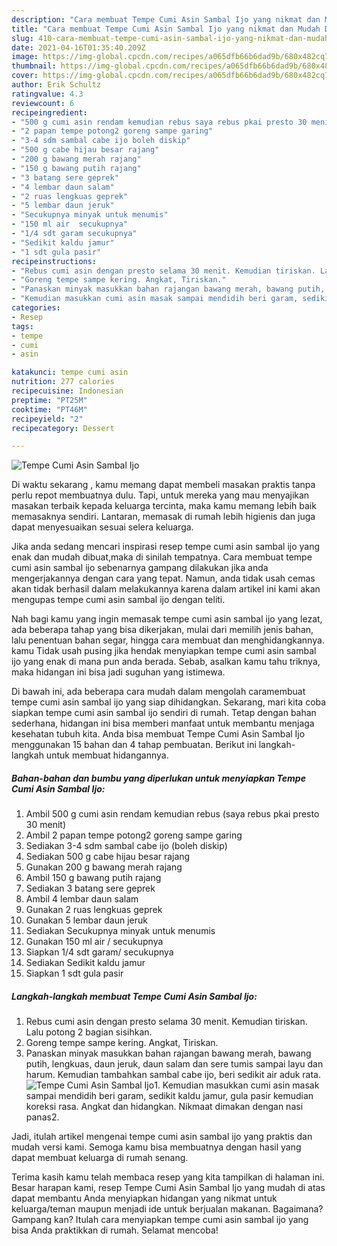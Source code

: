 ```yaml
---
description: "Cara membuat Tempe Cumi Asin Sambal Ijo yang nikmat dan Mudah Dibuat"
title: "Cara membuat Tempe Cumi Asin Sambal Ijo yang nikmat dan Mudah Dibuat"
slug: 410-cara-membuat-tempe-cumi-asin-sambal-ijo-yang-nikmat-dan-mudah-dibuat
date: 2021-04-16T01:35:40.209Z
image: https://img-global.cpcdn.com/recipes/a065dfb66b6dad9b/680x482cq70/tempe-cumi-asin-sambal-ijo-foto-resep-utama.jpg
thumbnail: https://img-global.cpcdn.com/recipes/a065dfb66b6dad9b/680x482cq70/tempe-cumi-asin-sambal-ijo-foto-resep-utama.jpg
cover: https://img-global.cpcdn.com/recipes/a065dfb66b6dad9b/680x482cq70/tempe-cumi-asin-sambal-ijo-foto-resep-utama.jpg
author: Erik Schultz
ratingvalue: 4.3
reviewcount: 6
recipeingredient:
- "500 g cumi asin rendam kemudian rebus saya rebus pkai presto 30 menit"
- "2 papan tempe potong2 goreng sampe garing"
- "3-4 sdm sambal cabe ijo boleh diskip"
- "500 g cabe hijau besar rajang"
- "200 g bawang merah rajang"
- "150 g bawang putih rajang"
- "3 batang sere geprek"
- "4 lembar daun salam"
- "2 ruas lengkuas geprek"
- "5 lembar daun jeruk"
- "Secukupnya minyak untuk menumis"
- "150 ml air  secukupnya"
- "1/4 sdt garam secukupnya"
- "Sedikit kaldu jamur"
- "1 sdt gula pasir"
recipeinstructions:
- "Rebus cumi asin dengan presto selama 30 menit. Kemudian tiriskan. Lalu potong 2 bagian sisihkan."
- "Goreng tempe sampe kering. Angkat, Tiriskan."
- "Panaskan minyak masukkan bahan rajangan bawang merah, bawang putih, lengkuas, daun jeruk, daun salam dan sere tumis sampai layu dan harum. Kemudian tambahkan sambal cabe ijo, beri sedikit air aduk rata."
- "Kemudian masukkan cumi asin masak sampai mendidih beri garam, sedikit kaldu jamur, gula pasir kemudian koreksi rasa. Angkat dan hidangkan. Nikmaat dimakan dengan nasi panas2."
categories:
- Resep
tags:
- tempe
- cumi
- asin

katakunci: tempe cumi asin 
nutrition: 277 calories
recipecuisine: Indonesian
preptime: "PT25M"
cooktime: "PT46M"
recipeyield: "2"
recipecategory: Dessert

---
```



![Tempe Cumi Asin Sambal Ijo](https://img-global.cpcdn.com/recipes/a065dfb66b6dad9b/680x482cq70/tempe-cumi-asin-sambal-ijo-foto-resep-utama.jpg)

Di waktu  sekarang , kamu memang dapat membeli masakan praktis tanpa perlu repot membuatnya dulu. Tapi, untuk mereka yang mau menyajikan masakan terbaik kepada keluarga tercinta, maka kamu memang lebih baik memasaknya sendiri. Lantaran, memasak di rumah lebih higienis dan juga dapat menyesuaikan sesuai selera keluarga.

Jika anda sedang mencari inspirasi resep tempe cumi asin sambal ijo yang enak dan mudah dibuat,maka di sinilah tempatnya. Cara membuat tempe cumi asin sambal ijo  sebenarnya gampang dilakukan jika anda mengerjakannya dengan cara yang tepat. Namun, anda tidak usah cemas akan tidak berhasil dalam melakukannya 
karena dalam artikel ini kami akan mengupas tempe cumi asin sambal ijo dengan teliti.  



Nah bagi kamu yang ingin memasak tempe cumi asin sambal ijo yang lezat, ada beberapa tahap yang bisa dikerjakan, mulai dari memilih jenis bahan, lalu penentuan bahan segar, hingga cara membuat dan menghidangkannya. kamu Tidak usah pusing jika hendak menyiapkan tempe cumi asin sambal ijo yang enak di mana pun anda berada. Sebab, asalkan kamu  tahu triknya, maka hidangan ini bisa jadi suguhan yang istimewa.

Di bawah ini, ada beberapa cara mudah dalam mengolah caramembuat tempe cumi asin sambal ijo yang siap dihidangkan. Sekarang, mari kita coba siapkan tempe cumi asin sambal ijo sendiri di rumah. Tetap dengan bahan sederhana, hidangan ini bisa memberi manfaat untuk membantu menjaga kesehatan tubuh kita. Anda bisa membuat Tempe Cumi Asin Sambal Ijo menggunakan 15 bahan dan 4 tahap pembuatan. Berikut ini langkah-langkah untuk membuat hidangannya.

<!--inarticleads1-->

##### Bahan-bahan dan bumbu yang diperlukan untuk menyiapkan Tempe Cumi Asin Sambal Ijo:

1. Ambil 500 g cumi asin rendam kemudian rebus (saya rebus pkai presto 30 menit)
1. Ambil 2 papan tempe potong2 goreng sampe garing
1. Sediakan 3-4 sdm sambal cabe ijo (boleh diskip)
1. Sediakan 500 g cabe hijau besar rajang
1. Gunakan 200 g bawang merah rajang
1. Ambil 150 g bawang putih rajang
1. Sediakan 3 batang sere geprek
1. Ambil 4 lembar daun salam
1. Gunakan 2 ruas lengkuas geprek
1. Gunakan 5 lembar daun jeruk
1. Sediakan Secukupnya minyak untuk menumis
1. Gunakan 150 ml air / secukupnya
1. Siapkan 1/4 sdt garam/ secukupnya
1. Sediakan Sedikit kaldu jamur
1. Siapkan 1 sdt gula pasir




<!--inarticleads2-->

##### Langkah-langkah membuat Tempe Cumi Asin Sambal Ijo:

1. Rebus cumi asin dengan presto selama 30 menit. Kemudian tiriskan. Lalu potong 2 bagian sisihkan.
1. Goreng tempe sampe kering. Angkat, Tiriskan.
1. Panaskan minyak masukkan bahan rajangan bawang merah, bawang putih, lengkuas, daun jeruk, daun salam dan sere tumis sampai layu dan harum. Kemudian tambahkan sambal cabe ijo, beri sedikit air aduk rata.
<img src="//assets-global.cpcdn.com/assets/icons/button_play-2c75c40dde080a61004c1f40b05d8f140eaff45d7e9e6481dc71c63d2e7c4909.png" alt="Tempe Cumi Asin Sambal Ijo">1. Kemudian masukkan cumi asin masak sampai mendidih beri garam, sedikit kaldu jamur, gula pasir kemudian koreksi rasa. Angkat dan hidangkan. Nikmaat dimakan dengan nasi panas2.




Jadi, itulah artikel mengenai  tempe cumi asin sambal ijo  yang praktis dan mudah versi kami. Semoga kamu bisa membuatnya dengan hasil yang dapat membuat keluarga di rumah senang. 

Terima kasih kamu telah membaca resep yang kita tampilkan di halaman ini. Besar harapan kami, resep  Tempe Cumi Asin Sambal Ijo yang mudah di atas dapat membantu Anda menyiapkan hidangan yang nikmat untuk keluarga/teman maupun menjadi ide untuk berjualan makanan. Bagaimana? Gampang kan? Itulah cara menyiapkan tempe cumi asin sambal ijo yang bisa Anda praktikkan di rumah. Selamat mencoba!

